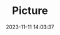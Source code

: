 ---
weight: 1
images:
- /images/edited/164.jpeg
title: Picture
date: 2023-11-11 14:03:37
tags:
- luminar
- work
---